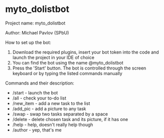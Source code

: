 # myto_dolistbot
Project name: myto_dolistbot

Author: Michael Pavlov (SPbU)

How to set up the bot:
1. Download the required plugins, insert your bot token into the code and launch the project in your IDE of choice
2. You can find the bot using the name @myto_dolistbot
3. Press the 'Start' button. The bot is controlled through the screen keyboard or by typing the listed commands manually

Commands and their description:
* /start - launch the bot
* /all - check your to-do list
* /new_item - add a new task to the list
* /add_pic - add a picture to any task
* /swap - swap two tasks separated by a space
* /delete - delete chosen task and its picture, if it has one
* /help - help, doesn't really help though
* /author - yep, that's me
